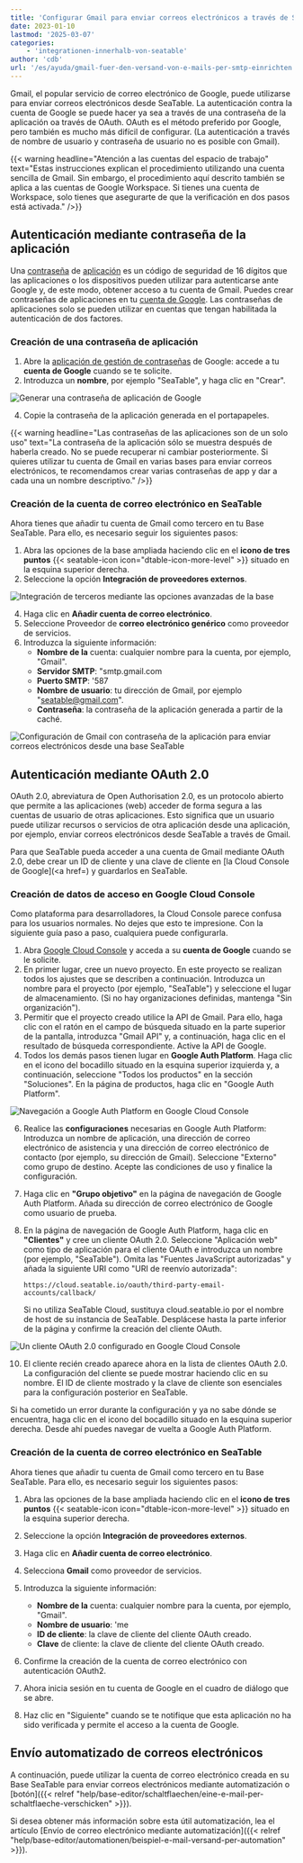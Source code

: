 ```yaml
---
title: 'Configurar Gmail para enviar correos electrónicos a través de SMTP'
date: 2023-01-10
lastmod: '2025-03-07'
categories:
    - 'integrationen-innerhalb-von-seatable'
author: 'cdb'
url: '/es/ayuda/gmail-fuer-den-versand-von-e-mails-per-smtp-einrichten'
---
```


Gmail, el popular servicio de correo electrónico de Google, puede utilizarse para enviar correos electrónicos desde SeaTable. La autenticación contra la cuenta de Google se puede hacer ya sea a través de una contraseña de la aplicación oa través de OAuth. OAuth es el método preferido por Google, pero también es mucho más difícil de configurar. (La autenticación a través de nombre de usuario y contraseña de usuario no es posible con Gmail).

{{< warning headline="Atención a las cuentas del espacio de trabajo" text="Estas instrucciones explican el procedimiento utilizando una cuenta sencilla de Gmail. Sin embargo, el procedimiento aquí descrito también se aplica a las cuentas de Google Workspace. Si tienes una cuenta de Workspace, solo tienes que asegurarte de que la verificación en dos pasos está activada." />}}

## Autenticación mediante contraseña de la aplicación

Una [contraseña](https://support.google.com/accounts/answer/185833?hl=de) de [aplicación](https://support.google.com/accounts/answer/185833?hl=de) es un código de seguridad de 16 dígitos que las aplicaciones o los dispositivos pueden utilizar para autenticarse ante Google y, de este modo, obtener acceso a tu cuenta de Gmail. Puedes crear contraseñas de aplicaciones en tu [cuenta de Google](https://myaccount.google.com/). Las contraseñas de aplicaciones solo se pueden utilizar en cuentas que tengan habilitada la autenticación de dos factores.

### Creación de una contraseña de aplicación

1. Abre la [aplicación de gestión de contraseñas](https://myaccount.google.com/apppasswords) de Google: accede a tu **cuenta de Google** cuando se te solicite.
2. Introduzca un **nombre**, por ejemplo "SeaTable", y haga clic en "Crear".

![Generar una contraseña de aplicación de Google](images/Google_App_Password.gif)

4. Copie la contraseña de la aplicación generada en el portapapeles.

{{< warning headline="Las contraseñas de las aplicaciones son de un solo uso" text="La contraseña de la aplicación sólo se muestra después de haberla creado. No se puede recuperar ni cambiar posteriormente. Si quieres utilizar tu cuenta de Gmail en varias bases para enviar correos electrónicos, te recomendamos crear varias contraseñas de app y dar a cada una un nombre descriptivo." />}}

### Creación de la cuenta de correo electrónico en SeaTable

Ahora tienes que añadir tu cuenta de Gmail como tercero en tu Base SeaTable. Para ello, es necesario seguir los siguientes pasos:

1. Abra las opciones de la base ampliada haciendo clic en el **icono de tres puntos** {{< seatable-icon icon="dtable-icon-more-level" >}} situado en la esquina superior derecha.
2. Seleccione la opción **Integración de proveedores externos**.

![Integración de terceros mediante las opciones avanzadas de la base](images/Integration-von-Drittanbietern-ueber-die-erweiterten-Base-Optionen.png)

4. Haga clic en **Añadir cuenta de correo electrónico**.
5. Seleccione Proveedor de **correo electrónico genérico** como proveedor de servicios.
6. Introduzca la siguiente información:
    - **Nombre de la** cuenta: cualquier nombre para la cuenta, por ejemplo, "Gmail".
    - **Servidor SMTP**: "smtp.gmail.com
    - **Puerto SMTP**: '587
    - **Nombre de usuario**: tu dirección de Gmail, por ejemplo "seatable@gmail.com".
    - **Contraseña**: la contraseña de la aplicación generada a partir de la caché.

![Configuración de Gmail con contraseña de la aplicación para enviar correos electrónicos desde una base SeaTable](images/ThirdPartyIntegration_Gmail.png)

## Autenticación mediante OAuth 2.0

OAuth 2.0, abreviatura de Open Authorisation 2.0, es un protocolo abierto que permite a las aplicaciones (web) acceder de forma segura a las cuentas de usuario de otras aplicaciones. Esto significa que un usuario puede utilizar recursos o servicios de otra aplicación desde una aplicación, por ejemplo, enviar correos electrónicos desde SeaTable a través de Gmail.

Para que SeaTable pueda acceder a una cuenta de Gmail mediante OAuth 2.0, debe crear un ID de cliente y una clave de cliente en [la Cloud Console de Google](<a href=) y guardarlos en SeaTable.

### Creación de datos de acceso en Google Cloud Console

Como plataforma para desarrolladores, la Cloud Console parece confusa para los usuarios normales. No dejes que esto te impresione. Con la siguiente guía paso a paso, cualquiera puede configurarla.

1. Abra [Google Cloud Console](https://console.developers.google.com/) y acceda a su **cuenta de Google** cuando se le solicite.
2. En primer lugar, cree un nuevo proyecto. En este proyecto se realizan todos los ajustes que se describen a continuación. Introduzca un nombre para el proyecto (por ejemplo, "SeaTable") y seleccione el lugar de almacenamiento. (Si no hay organizaciones definidas, mantenga "Sin organización").
3. Permitir que el proyecto creado utilice la API de Gmail. Para ello, haga clic con el ratón en el campo de búsqueda situado en la parte superior de la pantalla, introduzca "Gmail API" y, a continuación, haga clic en el resultado de búsqueda correspondiente. Active la API de Google.
4. Todos los demás pasos tienen lugar en **Google Auth Platform**. Haga clic en el icono del bocadillo situado en la esquina superior izquierda y, a continuación, seleccione "Todos los productos" en la sección "Soluciones". En la página de productos, haga clic en "Google Auth Platform".

![Navegación a Google Auth Platform en Google Cloud Console](images/GoogleAuthPlatform.png)

6. Realice las **configuraciones** necesarias en Google Auth Platform: Introduzca un nombre de aplicación, una dirección de correo electrónico de asistencia y una dirección de correo electrónico de contacto (por ejemplo, su dirección de Gmail). Seleccione "Externo" como grupo de destino. Acepte las condiciones de uso y finalice la configuración.
7. Haga clic en **"Grupo objetivo"** en la página de navegación de Google Auth Platform. Añada su dirección de correo electrónico de Google como usuario de prueba.
8. En la página de navegación de Google Auth Platform, haga clic en **"Clientes"** y cree un cliente OAuth 2.0. Seleccione "Aplicación web" como tipo de aplicación para el cliente OAuth e introduzca un nombre (por ejemplo, "SeaTable"). Omita las "Fuentes JavaScript autorizadas" y añada la siguiente URI como "URI de reenvío autorizada":

    ```
    https://cloud.seatable.io/oauth/third-party-email-accounts/callback/
    ```

    Si no utiliza SeaTable Cloud, sustituya cloud.seatable.io por el nombre de host de su instancia de SeaTable. Desplácese hasta la parte inferior de la página y confirme la creación del cliente OAuth.

![Un cliente OAuth 2.0 configurado en Google Cloud Console](images/Configured_OAuth_Client_GoogleCloudConsole.png)

10. El cliente recién creado aparece ahora en la lista de clientes OAuth 2.0. La configuración del cliente se puede mostrar haciendo clic en su nombre. El ID de cliente mostrado y la clave de cliente son esenciales para la configuración posterior en SeaTable.

Si ha cometido un error durante la configuración y ya no sabe dónde se encuentra, haga clic en el icono del bocadillo situado en la esquina superior derecha. Desde ahí puedes navegar de vuelta a Google Auth Platform.

### Creación de la cuenta de correo electrónico en SeaTable

Ahora tienes que añadir tu cuenta de Gmail como tercero en tu Base SeaTable. Para ello, es necesario seguir los siguientes pasos:

1. Abra las opciones de la base ampliada haciendo clic en el **icono de tres puntos** {{< seatable-icon icon="dtable-icon-more-level" >}} situado en la esquina superior derecha.
2. Seleccione la opción **Integración de proveedores externos**.
3. Haga clic en **Añadir cuenta de correo electrónico**.
4. Selecciona **Gmail** como proveedor de servicios.
5. Introduzca la siguiente información:

    - **Nombre de la** cuenta: cualquier nombre para la cuenta, por ejemplo, "Gmail".
    - **Nombre de usuario**: 'me
    - **ID de cliente**: la clave de cliente del cliente OAuth creado.
    - **Clave** de cliente: la clave de cliente del cliente OAuth creado.

6. Confirme la creación de la cuenta de correo electrónico con autenticación OAuth2.
7. Ahora inicia sesión en tu cuenta de Google en el cuadro de diálogo que se abre.
8. Haz clic en "Siguiente" cuando se te notifique que esta aplicación no ha sido verificada y permite el acceso a la cuenta de Google.

## Envío automatizado de correos electrónicos

A continuación, puede utilizar la cuenta de correo electrónico creada en su Base SeaTable para enviar correos electrónicos mediante automatización o [botón]({{< relref "help/base-editor/schaltflaechen/eine-e-mail-per-schaltflaeche-verschicken" >}}).

Si desea obtener más información sobre esta útil automatización, lea el artículo [Envío de correo electrónico mediante automatización]({{< relref "help/base-editor/automationen/beispiel-e-mail-versand-per-automation" >}}).
